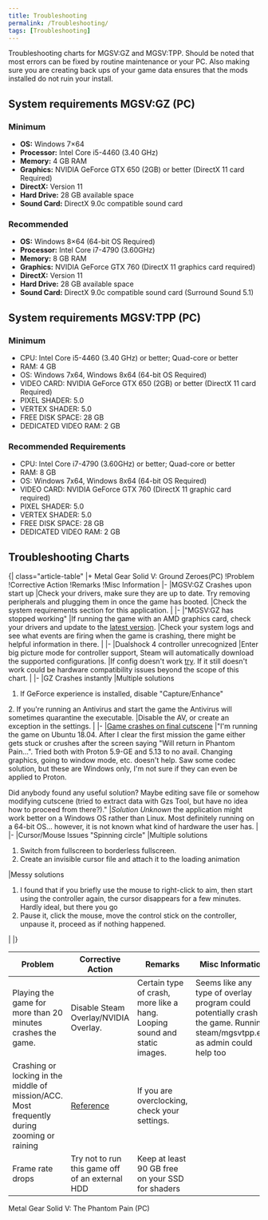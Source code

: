 ```yaml
---
title: Troubleshooting
permalink: /Troubleshooting/
tags: [Troubleshooting]
---
```


Troubleshooting charts for MGSV:GZ and MGSV:TPP. Should be noted that
most errors can be fixed by routine maintenance or your PC. Also making
sure you are creating back ups of your game data ensures that the mods
installed do not ruin your install.

## System requirements MGSV:GZ (PC)

### Minimum

  - **OS:** Windows 7×64
  - **Processor:** Intel Core i5-4460 (3.40 GHz)
  - **Memory:** 4 GB RAM
  - **Graphics:** NVIDIA GeForce GTX 650 (2GB) or better (DirectX 11
    card Required)
  - **DirectX:** Version 11
  - **Hard Drive:** 28 GB available space
  - **Sound Card:** DirectX 9.0c compatible sound card

### Recommended

  - **OS:** Windows 8×64 (64-bit OS Required)
  - **Processor:** Intel Core i7-4790 (3.60GHz)
  - **Memory:** 8 GB RAM
  - **Graphics:** NVIDIA GeForce GTX 760 (DirectX 11 graphics card
    required)
  - **DirectX:** Version 11
  - **Hard Drive:** 28 GB available space
  - **Sound Card:** DirectX 9.0c compatible sound card (Surround Sound
    5.1)



## System requirements MGSV:TPP (PC)



### Minimum

  - CPU: Intel Core i5-4460 (3.40 GHz) or better; Quad-core or better
  - RAM: 4 GB
  - OS: Windows 7x64, Windows 8x64 (64-bit OS Required)
  - VIDEO CARD: NVIDIA GeForce GTX 650 (2GB) or better (DirectX 11 card
    Required)
  - PIXEL SHADER: 5.0
  - VERTEX SHADER: 5.0
  - FREE DISK SPACE: 28 GB
  - DEDICATED VIDEO RAM: 2 GB



### Recommended Requirements

  - CPU: Intel Core i7-4790 (3.60GHz) or better; Quad-core or better
  - RAM: 8 GB
  - OS: Windows 7x64, Windows 8x64 (64-bit OS Required)
  - VIDEO CARD: NVIDIA GeForce GTX 760 (DirectX 11 graphic card
    required)
  - PIXEL SHADER: 5.0
  - VERTEX SHADER: 5.0
  - FREE DISK SPACE: 28 GB
  - DEDICATED VIDEO RAM: 2 GB



## Troubleshooting Charts


{| class="article-table" |+ Metal Gear Solid V: Ground Zeroes(PC)
\!Problem \!Corrective Action \!Remarks \!Misc Information |- |MGSV:GZ
Crashes upon start up |Check your drivers, make sure they are up to
date. Try removing peripherals and plugging them in once the game has
booted. |Check the system requirements section for this application. |
|- |"MGSV:GZ has stopped working" |If running the game with an AMD
graphics card, check your drivers and update to the [latest
version](https://steamcommunity.com/linkfilter/?url=http://support.amd.com/en-us/kb-articles/Pages/AMD-Radeon-Software-Crimson-Edition-15.12.aspx).
|Check your system logs and see what events are firing when the game is
crashing, there might be helpful information in there. | |- |Dualshock 4
controller unrecognized |Enter big picture mode for controller support,
Steam will automatically download the supported configurations. |If
config doesn't work
[try](https://steamcommunity.com/linkfilter/?url=http://ds4windows.com/).
If it still doesn't work could be hardware compatibility issues beyond
the scope of this chart. | |- |GZ Crashes instantly |Multiple solutions

1.  If GeForce experience is installed, disable "Capture/Enhance"

2\. If you're running an Antivirus and start the game the Antivirus will
sometimes quarantine the executable. |Disable the AV, or create an
exception in the settings. | |- |[Game crashes on final
cutscene](https://steamcommunity.com/app/311340/discussions/0/4477100383811384588/)
|"I'm running the game on Ubuntu 18.04. After I clear the first mission
the game either gets stuck or crushes after the screen saying "Will
return in Phantom Pain...".
Tried both with Proton 5.9-GE and 5.13 to no avail. Changing graphics,
going to window mode, etc. doesn't help. Saw some codec solution, but
these are Windows only, I'm not sure if they can even be applied to
Proton.

Did anybody found any useful solution? Maybe editing save file or
somehow modifying cutscene (tried to extract data with Gzs Tool, but
have no idea how to proceed from there?)." |*Solution Unknown* the
application might work better on a Windows OS rather than Linux. Most
definitely running on a 64-bit OS... however, it is not known what kind
of hardware the user has. | |- |Cursor/Mouse Issues "Spinning circle"
|Multiple solutions

1.  Switch from fullscreen to borderless fullscreen.
2.  Create an invisible cursor file and attach it to the loading
    animation

|Messy solutions

1.  I found that if you briefly use the mouse to right-click to aim,
    then start using the controller again, the cursor disappears for a
    few minutes. Hardly ideal, but there you go
2.  Pause it, click the mouse, move the control stick on the controller,
    unpause it, proceed as if nothing happened.

| |}

| Problem                                                                                     | Corrective Action                                                                                         | Remarks                                                                   | Misc Information                                                                                                           |
| ------------------------------------------------------------------------------------------- | --------------------------------------------------------------------------------------------------------- | ------------------------------------------------------------------------- | -------------------------------------------------------------------------------------------------------------------------- |
| Playing the game for more than 20 minutes crashes the game.                                 | Disable Steam Overlay/NVIDIA Overlay.                                                                     | Certain type of crash, more like a hang. Looping sound and static images. | Seems like any type of overlay program could potentially crash the game. Running steam/mgsvtpp.exe as admin could help too |
| Crashing or locking in the middle of mission/ACC. Most frequently during zooming or raining | [Reference](https://www.reddit.com/r/metalgearsolid/comments/3krr55/mgsv_pc_frequently_crashing/cv6xw84/) | If you are overclocking, check your settings.                             |                                                                                                                            |
| Frame rate drops                                                                            | Try not to run this game off of an external HDD                                                           | Keep at least 90 GB free on your SSD for shaders                          |                                                                                                                            |

Metal Gear Solid V: The Phantom Pain (PC)